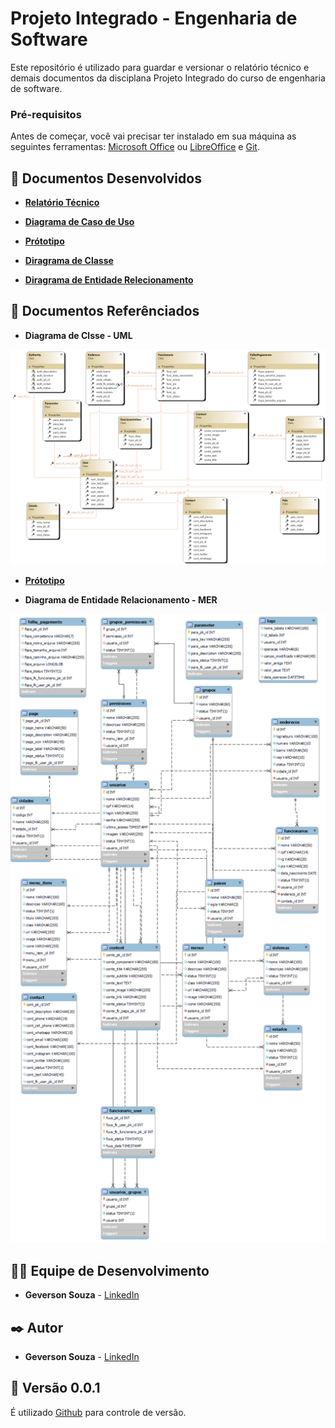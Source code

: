 # Projeto Integrado - Engenharia de Software
Este repositório é utilizado para guardar e versionar o relatório técnico e demais documentos da disciplana Projeto Integrado do curso de engenharia de software.

### Pré-requisitos

Antes de começar, você vai precisar ter instalado em sua máquina as seguintes ferramentas:
[Microsoft Office](https://www.microsoft.com/pt-br/microsoft-365) ou [LibreOffice](https://www.libreoffice.org/)  e [Git](https://git-scm.com). 

## 🎲 Documentos Desenvolvidos

* **[Relatório Técnico](https://github.com/srgeverson/projeto-integrado/blob/main/RT_ProjetoIntegrado.docx)**

* **[Diagrama de Caso de Uso](https://github.com/srgeverson/projeto-integrado/blob/main/docs/Diagrama_Caso_De_Uso.png)**

* **[Prótotipo](https://www.figma.com/proto/22CAEZAgZxVe2JAAs3sbap/SysSite?node-id=13-69&scaling=contain&page-id=13%3A68&starting-point-node-id=13%3A69)**

* **[Diragrama de Classe](https://github.com/srgeverson/projeto-integrado/blob/main/docs/SysSite_UML.png)**

* **[Diragrama de Entidade Relecionamento](https://github.com/srgeverson/projeto-integrado/blob/main/docs/SysSite_MER.png)**

## 📃 Documentos Referênciados

* **Diagrama de Clsse - UML**

<p align="center">
    <img src="./docs/SysSite_UML.png"/>
</p>

* **[Prótotipo](https://www.figma.com/proto/22CAEZAgZxVe2JAAs3sbap/SysSite?node-id=13-69&scaling=contain&page-id=13%3A68&starting-point-node-id=13%3A69)**

* **Diagrama de Entidade Relacionamento - MER**

<p align="center">
    <img src="./docs/SysSite_MER.png"/>
</p>


## 👨‍💻 Equipe de Desenvolvimento

* **Geverson Souza** - [LinkedIn](https://www.linkedin.com/in/srgeverson/)
## ✒️ Autor

* **Geverson Souza** - [LinkedIn](https://www.linkedin.com/in/srgeverson/)

## 📌 Versão 0.0.1

É utilizado [Github](https://github.com/) para controle de versão.
